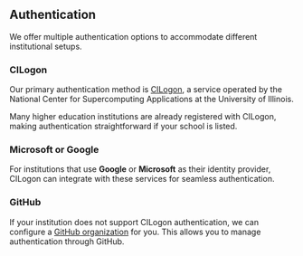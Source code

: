 ## Authentication  

We offer multiple authentication options to accommodate different institutional setups.  

### CILogon  
Our primary authentication method is [CILogon](https://www.cilogon.org/faq), a service operated by the National Center for Supercomputing Applications at the University of Illinois.  

Many higher education institutions are already registered with CILogon, making authentication straightforward if your school is listed.  

### Microsoft or Google  
For institutions that use **Google** or **Microsoft** as their identity provider, CILogon can integrate with these services for seamless authentication.  

### GitHub  
If your institution does not support CILogon authentication, we can configure a [GitHub organization](https://docs.github.com/en/organizations/collaborating-with-groups-in-organizations/about-organizations) for you. This allows you to manage authentication through GitHub.  
